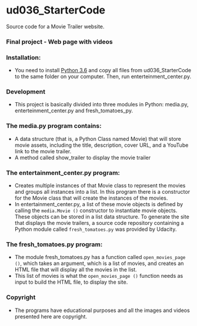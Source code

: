 # ud036_StarterCode
Source code for a Movie Trailer website.
### Final project - Web page with videos
### Installation:
* You need to install  <a target="_blank" rel="noreferrer" href="https://www.python.org/">Python 3.6</a> and copy all files from ud036_StarterCode to the same folder on your computer. Then, run enterteinment_center.py. 
### Development
* This project is basically divided into three modules in Python: media.py, enterteinment_center.py and fresh_tomatoes_py.
### The media.py program contains:
* A data structure (that is, a Python Class named Movie) that will store movie assets, including the title, description, cover URL, and a YouTube link to the movie trailer.
* A method called show_trailer to display the movie trailer
### The entertainment_center.py program:
* Creates multiple instances of that Movie class to represent the movies and groups all instances into a list. In this program there is a constructor for the Movie class that will create the instances of the movies.
* In entertainment_center.py, a list of these movie objects is defined by calling the `media.Movie ()` constructor to instantiate movie objects. These objects can be stored in a list data structure. To generate the site that displays the movie trailers, a source code repository containing a Python module called `fresh_tomatoes.py` was provided by Udacity.
### The fresh_tomatoes.py program:
* The module fresh_tomatoes.py has a function called `open_movies_page ()`, which takes an argument, which is a list of movies, and creates an HTML file that will display all the movies in the list.
* This list of movies is what the `open_movies_page ()` function needs as input to build the HTML file, to display the site.
### Copyright
* The programs have educational purposes and all the images and videos presented here are copyright.

